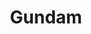 ---
title: Gundam
crosslinks:
- Gunpla
- ThreeTimesFaster
- anime
- Pixiv
- EmpireDidNothingWrong
- TwoBestFriendsPlay
- handholding
- GundamExVs
- 3dshacks
- MSGBS
- rpg
- Animesuggest
- OnePunchMan
- ConfusedBoners
- flying
- thesprawl
- Zoids
- fuck2017evenmore
- gunpla
---
